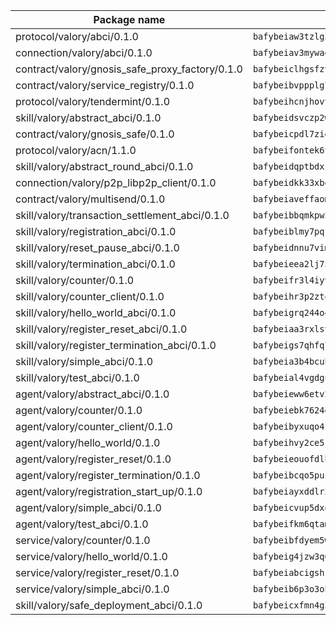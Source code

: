| Package name                                                  | Package hash                                                  |
| ------------------------------------------------------------- | ------------------------------------------------------------- |
| protocol/valory/abci/0.1.0                                    | `bafybeiaw3tzlg3rkvnn5fcufblktmfwngmxugn4yo7pyjp76zz6aqtqcay` |
| connection/valory/abci/0.1.0                                  | `bafybeiav3mywaeik35huowg6vjekllqiaeorxlc6eesc6aftlb7msh6mdu` |
| contract/valory/gnosis_safe_proxy_factory/0.1.0               | `bafybeiclhgsfzvoz4pui3y4b237sr4kha43qpioi5opoken6hhs3s6b36m` |
| contract/valory/service_registry/0.1.0                        | `bafybeibvppplg7bjdrubtylabaksukdrvfgi2d5a7vgsylunajsbdbbt6e` |
| protocol/valory/tendermint/0.1.0                              | `bafybeihcnjhovvyyfbkuw5sjyfx2lfd4soeocfqzxz54g67333m6nk5gxq` |
| skill/valory/abstract_abci/0.1.0                              | `bafybeidsvczp2wdu63eic7ytv2tdioscr2flaqfys755j5775xqotxqd54` |
| contract/valory/gnosis_safe/0.1.0                             | `bafybeicpdl7zidoew4jggvya76x6cugkt7o7dyweagdyx2pgiubkccrmvu` |
| protocol/valory/acn/1.1.0                                     | `bafybeifontek6tvaecatoauiule3j3id6xoktpjubvuqi3h2jkzqg7zh7a` |
| skill/valory/abstract_round_abci/0.1.0                        | `bafybeidqptbdxspqtd3ix4bgl4jbjaxnbmzqxsk54cve27dpvhg76u6xna` |
| connection/valory/p2p_libp2p_client/0.1.0                     | `bafybeidkk33xbga54szmitk6uwsi3ef56hbbdbuasltqtiyki34hgfpnxa` |
| contract/valory/multisend/0.1.0                               | `bafybeiaveffaomsnmsc5hx62o77u7ilma6eipox7m5lrwa56737ektva3i` |
| skill/valory/transaction_settlement_abci/0.1.0                | `bafybeibbqmkpw37u4h4kr4wypzdmu6r5wrz2cilg7rgoeykqfvyqubkxja` |
| skill/valory/registration_abci/0.1.0                          | `bafybeiblmy7pqfrol6whtsl6zt7johnj7xwpqv3ahrfs6li756p64ek7oa` |
| skill/valory/reset_pause_abci/0.1.0                           | `bafybeidnnu7vimt4wu5agzgyv5gphz4yofgmm3w36y365dfwiwavbpymbu` |
| skill/valory/termination_abci/0.1.0                           | `bafybeieea2lj75f5yg26ingcho6dkgcaskjmya625icfoy4qvuma5hsyyi` |
| skill/valory/counter/0.1.0                                    | `bafybeifr3l4iyvqrchakm2g4schotbbuh5efghro6jm7iearsdkkicjioy` |
| skill/valory/counter_client/0.1.0                             | `bafybeihr3p2ztqpbgzuo4xi7gwq4hjcc3khibirritnxkajaugshlzxjke` |
| skill/valory/hello_world_abci/0.1.0                           | `bafybeigrq244o4uorkgsrdn343u6qwochqxqdyzyutyftmb5u6lhjpudwq` |
| skill/valory/register_reset_abci/0.1.0                        | `bafybeiaa3rxlsv2lbzqo4vp6x2yhucefqmxkmoabvyq6u2ni4ibbbwha2q` |
| skill/valory/register_termination_abci/0.1.0                  | `bafybeigs7qhfq7d4jeqwzjgvkho3moov6dkaw3oudu7vfmfsdduzlolvqe` |
| skill/valory/simple_abci/0.1.0                                | `bafybeia3b4bcublgo4g3ziszkubm65zoaup56tuhqwegkewo2solmzr3jm` |
| skill/valory/test_abci/0.1.0                                  | `bafybeial4vgdguvbz5vtflv2qdcleolvqbcaleqfuodj3ny7hwdafu4mxi` |
| agent/valory/abstract_abci/0.1.0                              | `bafybeieww6etv27hv7jp5jphkf57qogsbaszts3l7yxs2lks6jsjju64mi` |
| agent/valory/counter/0.1.0                                    | `bafybeiebk7624gk4uh43mnaktxidkqzzcywsb3bh2xgxihqarjhj5h24wy` |
| agent/valory/counter_client/0.1.0                             | `bafybeibyxuqo4itomksd6wvr3loblr2ba4jxa4x3wvtgr3rofpl5xueaaa` |
| agent/valory/hello_world/0.1.0                                | `bafybeihvy2ce5j6dzlm3pj2z7tdpmtxrvlltky5pyszz56r7f4a7ubuh5e` |
| agent/valory/register_reset/0.1.0                             | `bafybeieouofdlh2xadjilmywpw3at5petdq3j275ytj2lueyozdnmokesa` |
| agent/valory/register_termination/0.1.0                       | `bafybeibcqo5puzonxwdpcxtxbmeikivvtzwgb46hh5aia5t5zighk3smvq` |
| agent/valory/registration_start_up/0.1.0                      | `bafybeiayxddlr2bvi7m5nbjxteubidejipsz243q6e4qdlsf2ouso25zsy` |
| agent/valory/simple_abci/0.1.0                                | `bafybeicvup5dxqfbvzvysav2ajjo7yooyarudk2ws5b32ltmlriyx53ywa` |
| agent/valory/test_abci/0.1.0                                  | `bafybeifkm6qtamiankrlrob3ilzfakkx225fpqrx3qynddmzntb5msilpm` |
| service/valory/counter/0.1.0                                  | `bafybeibfdyem5w3kcjdljsilvjxwrbmyo2igafx3zg6i3vteh5donsm434` |
| service/valory/hello_world/0.1.0                              | `bafybeig4jzw3q6id3m4rc72qppkklch5m5ysa5epw6up7y57hjjyek7mbu` |
| service/valory/register_reset/0.1.0                           | `bafybeiabcigshslc7xd3etouewjlekvazhfj6bwakr6vufpb3t67hpdec4` |
| service/valory/simple_abci/0.1.0                              | `bafybeib6p3o3obhpindtp25xw4ntkazyq5b76xpkbq32iwwmq2rwn2wuhu` |
| skill/valory/safe_deployment_abci/0.1.0                       | `bafybeicxfmn4g3wqjjvw5kefb3od4mmdu2bz3pdehc4uz3hby25kta57qy` |
